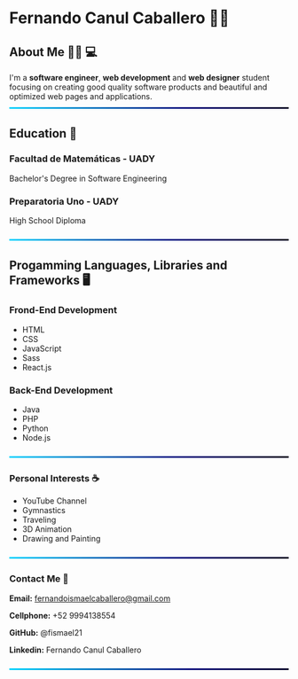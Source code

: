 # Fernando Canul Caballero 🙋‍♂️

## About Me 🙆‍♂️ 💻
I'm a **software engineer**, **web development** and **web designer** student focusing on creating good quality software products and beautiful and optimized web pages and applications.
![BackGround](https://github.com/fismael21/fismael21/blob/main/img/Line.png)

## Education 🏫 
### Facultad de Matemáticas - UADY
Bachelor's Degree in Software Engineering
### Preparatoria Uno - UADY
High School Diploma

![BackGround](https://github.com/fismael21/fismael21/blob/main/img/Line.png)

## Progamming Languages, Libraries and Frameworks 🖥️
### Frond-End Development
- HTML
- CSS
- JavaScript
- Sass
- React.js
### Back-End Development
- Java
- PHP
- Python
- Node.js

![BackGround](https://github.com/fismael21/fismael21/blob/main/img/Line.png)

### Personal Interests ☕
- YouTube Channel
- Gymnastics
- Traveling
- 3D Animation
- Drawing and Painting

![BackGround](https://github.com/fismael21/fismael21/blob/main/img/Line.png)

### Contact Me 📧
**Email:** fernandoismaelcaballero@gmail.com

**Cellphone:** +52 9994138554

**GitHub:** @fismael21

**Linkedin:** Fernando Canul Caballero

![BackGround](https://github.com/fismael21/fismael21/blob/main/img/Line.png)

<!--
**fismael21/fismael21** is a ✨ _special_ ✨ repository because its `README.md` (this file) appears on your GitHub profile.

Here are some ideas to get you started:

- 🔭 I’m currently working on ...
- 🌱 I’m currently learning ...
- 👯 I’m looking to collaborate on ...
- 🤔 I’m looking for help with ...
- 💬 Ask me about ...
- 📫 How to reach me: ...
- 😄 Pronouns: ...
- ⚡ Fun fact: ...
-->
